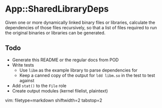 # App::SharedLibraryDeps #

Given one or more dynamically linked binary files or libraries, calculate the
dependencіes of those files recursively, so that a list of files required to
run the original binaries or libraries can be generated.

## Todo ##
- Generate this README or the regular docs from POD
- Write tests
  - Use `libm` as the example library to parse dependencies for
  - Keep a canned copy of the output for `ldd libm.so` in the test to test
    against
- Add `stat()` to the `File` role
- Create output modules (kernel filelist, plaintext)

vim: filetype=markdown shiftwidth=2 tabstop=2
